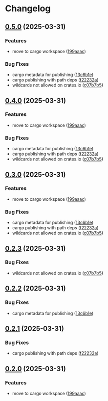 # Changelog

## [0.5.0](https://github.com/sgoudham/what-version/compare/v0.4.0...v0.5.0) (2025-03-31)


### Features

* move to cargo workspace ([199aaac](https://github.com/sgoudham/what-version/commit/199aaac9db08d8b5beb900ecf7227b78831ee8f6))


### Bug Fixes

* cargo metadata for publishing ([13c6b1e](https://github.com/sgoudham/what-version/commit/13c6b1e2b41138bcda10fee436f6e2c80dee5459))
* cargo publishing with path deps ([f22232a](https://github.com/sgoudham/what-version/commit/f22232a7ada960cd3c9b510299c7e62f5d895601))
* wildcards not allowed on crates.io ([c07b7b5](https://github.com/sgoudham/what-version/commit/c07b7b5a36b2115290b57b541e4670fb314eacfa))

## [0.4.0](https://github.com/sgoudham/what-version/compare/v0.3.0...v0.4.0) (2025-03-31)


### Features

* move to cargo workspace ([199aaac](https://github.com/sgoudham/what-version/commit/199aaac9db08d8b5beb900ecf7227b78831ee8f6))


### Bug Fixes

* cargo metadata for publishing ([13c6b1e](https://github.com/sgoudham/what-version/commit/13c6b1e2b41138bcda10fee436f6e2c80dee5459))
* cargo publishing with path deps ([f22232a](https://github.com/sgoudham/what-version/commit/f22232a7ada960cd3c9b510299c7e62f5d895601))
* wildcards not allowed on crates.io ([c07b7b5](https://github.com/sgoudham/what-version/commit/c07b7b5a36b2115290b57b541e4670fb314eacfa))

## [0.3.0](https://github.com/sgoudham/what-version/compare/v0.2.3...v0.3.0) (2025-03-31)


### Features

* move to cargo workspace ([199aaac](https://github.com/sgoudham/what-version/commit/199aaac9db08d8b5beb900ecf7227b78831ee8f6))


### Bug Fixes

* cargo metadata for publishing ([13c6b1e](https://github.com/sgoudham/what-version/commit/13c6b1e2b41138bcda10fee436f6e2c80dee5459))
* cargo publishing with path deps ([f22232a](https://github.com/sgoudham/what-version/commit/f22232a7ada960cd3c9b510299c7e62f5d895601))
* wildcards not allowed on crates.io ([c07b7b5](https://github.com/sgoudham/what-version/commit/c07b7b5a36b2115290b57b541e4670fb314eacfa))

## [0.2.3](https://github.com/sgoudham/what-version/compare/what-version-v0.2.2...what-version-v0.2.3) (2025-03-31)


### Bug Fixes

* wildcards not allowed on crates.io ([c07b7b5](https://github.com/sgoudham/what-version/commit/c07b7b5a36b2115290b57b541e4670fb314eacfa))

## [0.2.2](https://github.com/sgoudham/what-version/compare/what-version-v0.2.1...what-version-v0.2.2) (2025-03-31)


### Bug Fixes

* cargo metadata for publishing ([13c6b1e](https://github.com/sgoudham/what-version/commit/13c6b1e2b41138bcda10fee436f6e2c80dee5459))

## [0.2.1](https://github.com/sgoudham/what-version/compare/what-version-v0.2.0...what-version-v0.2.1) (2025-03-31)


### Bug Fixes

* cargo publishing with path deps ([f22232a](https://github.com/sgoudham/what-version/commit/f22232a7ada960cd3c9b510299c7e62f5d895601))

## [0.2.0](https://github.com/sgoudham/what-version/compare/what-version-v0.1.0...what-version-v0.2.0) (2025-03-31)


### Features

* move to cargo workspace ([199aaac](https://github.com/sgoudham/what-version/commit/199aaac9db08d8b5beb900ecf7227b78831ee8f6))
